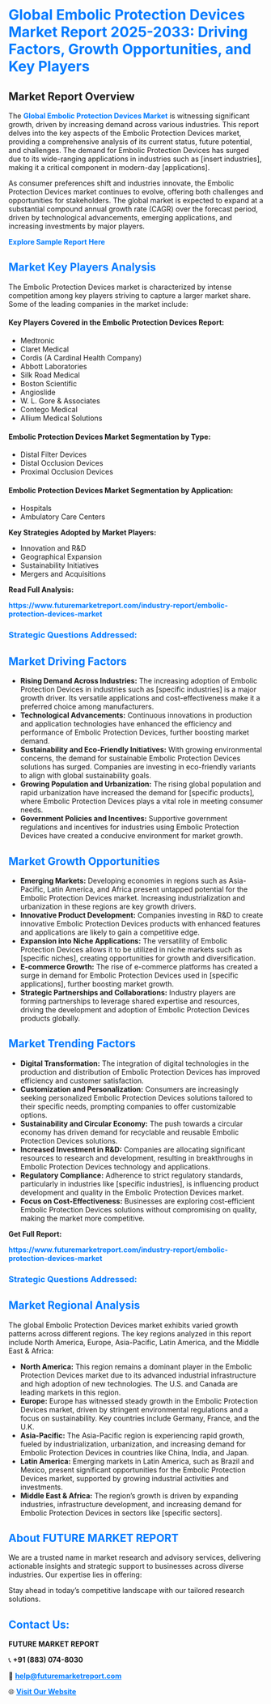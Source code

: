 <h1 style="color: #007BFF;">Global Embolic Protection Devices Market Report 2025-2033: Driving Factors, Growth Opportunities, and Key Players</h1>

<section id="overview">
<h2>Market Report Overview</h2>
<p>The <a href="https://www.futuremarketreport.com/industry-report/embolic-protection-devices-market" style="color: #007BFF; text-decoration: none;"><strong>Global Embolic Protection Devices Market</strong></a> is witnessing significant growth, driven by increasing demand across various industries. This report delves into the key aspects of the Embolic Protection Devices market, providing a comprehensive analysis of its current status, future potential, and challenges. The demand for Embolic Protection Devices has surged due to its wide-ranging applications in industries such as [insert industries], making it a critical component in modern-day [applications].</p>
<p>As consumer preferences shift and industries innovate, the Embolic Protection Devices market continues to evolve, offering both challenges and opportunities for stakeholders. The global market is expected to expand at a substantial compound annual growth rate (CAGR) over the forecast period, driven by technological advancements, emerging applications, and increasing investments by major players.</p>
</section>

<section id="overview">
<p><a href="https://www.futuremarketreport.com/request-sample/reportId=64714" style="color: #007BFF; text-decoration: none;"><strong>Explore Sample Report Here</strong></a></p>
</section>

<section id="key-players">
<h2 style="color: #007BFF;">Market Key Players Analysis</h2>
<p>The Embolic Protection Devices market is characterized by intense competition among key players striving to capture a larger market share. Some of the leading companies in the market include:</p>
<h4>Key Players Covered in the Embolic Protection Devices Report:</h4>
<ul><li>Medtronic</li><li>Claret Medical</li><li>Cordis (A Cardinal Health Company)</li><li>Abbott Laboratories</li><li>Silk Road Medical</li><li>Boston Scientific</li><li>Angioslide</li><li>W. L. Gore &amp; Associates</li><li>Contego Medical</li><li>Allium Medical Solutions</li></ul>
<h4>Embolic Protection Devices Market Segmentation by Type:</h4>
<ul><li>Distal Filter Devices</li><li>Distal Occlusion Devices</li><li>Proximal Occlusion Devices</li></ul>

<h4>Embolic Protection Devices Market Segmentation by Application:</h4>
<ul><li>Hospitals</li><li>Ambulatory Care Centers</li></ul>
<p><strong>Key Strategies Adopted by Market Players:</strong></p>
<ul>
<li>Innovation and R&D</li>
<li>Geographical Expansion</li>
<li>Sustainability Initiatives</li>
<li>Mergers and Acquisitions</li>
</ul>
</section>

<section>
<p><strong>Read Full Analysis: </strong></p><a href="https://www.futuremarketreport.com/industry-report/embolic-protection-devices-market" style="color: #007BFF; text-decoration: none;"><strong>https://www.futuremarketreport.com/industry-report/embolic-protection-devices-market</strong></a>
<h3 style="color: #007BFF;">Strategic Questions Addressed:</h3>
</section>

<section id="driving-factors">
<h2 style="color: #007BFF;">Market Driving Factors</h2>
<ul>
<li><strong>Rising Demand Across Industries:</strong> The increasing adoption of Embolic Protection Devices in industries such as [specific industries] is a major growth driver. Its versatile applications and cost-effectiveness make it a preferred choice among manufacturers.</li>
<li><strong>Technological Advancements:</strong> Continuous innovations in production and application technologies have enhanced the efficiency and performance of Embolic Protection Devices, further boosting market demand.</li>
<li><strong>Sustainability and Eco-Friendly Initiatives:</strong> With growing environmental concerns, the demand for sustainable Embolic Protection Devices solutions has surged. Companies are investing in eco-friendly variants to align with global sustainability goals.</li>
<li><strong>Growing Population and Urbanization:</strong> The rising global population and rapid urbanization have increased the demand for [specific products], where Embolic Protection Devices plays a vital role in meeting consumer needs.</li>
<li><strong>Government Policies and Incentives:</strong> Supportive government regulations and incentives for industries using Embolic Protection Devices have created a conducive environment for market growth.</li>
</ul>
</section>

<section id="growth-opportunities">
<h2 style="color: #007BFF;">Market Growth Opportunities</h2>
<ul>
<li><strong>Emerging Markets:</strong> Developing economies in regions such as Asia-Pacific, Latin America, and Africa present untapped potential for the Embolic Protection Devices market. Increasing industrialization and urbanization in these regions are key growth drivers.</li>
<li><strong>Innovative Product Development:</strong> Companies investing in R&D to create innovative Embolic Protection Devices products with enhanced features and applications are likely to gain a competitive edge.</li>
<li><strong>Expansion into Niche Applications:</strong> The versatility of Embolic Protection Devices allows it to be utilized in niche markets such as [specific niches], creating opportunities for growth and diversification.</li>
<li><strong>E-commerce Growth:</strong> The rise of e-commerce platforms has created a surge in demand for Embolic Protection Devices used in [specific applications], further boosting market growth.</li>
<li><strong>Strategic Partnerships and Collaborations:</strong> Industry players are forming partnerships to leverage shared expertise and resources, driving the development and adoption of Embolic Protection Devices products globally.</li>
</ul>
</section>

<section id="trending-factors">
<h2 style="color: #007BFF;">Market Trending Factors</h2>
<ul>
<li><strong>Digital Transformation:</strong> The integration of digital technologies in the production and distribution of Embolic Protection Devices has improved efficiency and customer satisfaction.</li>
<li><strong>Customization and Personalization:</strong> Consumers are increasingly seeking personalized Embolic Protection Devices solutions tailored to their specific needs, prompting companies to offer customizable options.</li>
<li><strong>Sustainability and Circular Economy:</strong> The push towards a circular economy has driven demand for recyclable and reusable Embolic Protection Devices solutions.</li>
<li><strong>Increased Investment in R&D:</strong> Companies are allocating significant resources to research and development, resulting in breakthroughs in Embolic Protection Devices technology and applications.</li>
<li><strong>Regulatory Compliance:</strong> Adherence to strict regulatory standards, particularly in industries like [specific industries], is influencing product development and quality in the Embolic Protection Devices market.</li>
<li><strong>Focus on Cost-Effectiveness:</strong> Businesses are exploring cost-efficient Embolic Protection Devices solutions without compromising on quality, making the market more competitive.</li>
</ul>
</section>

<section>
<p><strong>Get Full Report: </strong></p><a href="https://www.futuremarketreport.com/industry-report/embolic-protection-devices-market" style="color: #007BFF; text-decoration: none;"><strong>https://www.futuremarketreport.com/industry-report/embolic-protection-devices-market</strong></a>
<h3 style="color: #007BFF;">Strategic Questions Addressed:</h3>
</section>


<section id="regional-analysis">
<h2 style="color: #007BFF;">Market Regional Analysis</h2>
<p>The global Embolic Protection Devices market exhibits varied growth patterns across different regions. The key regions analyzed in this report include North America, Europe, Asia-Pacific, Latin America, and the Middle East & Africa:</p>
<ul>
<li><strong>North America:</strong> This region remains a dominant player in the Embolic Protection Devices market due to its advanced industrial infrastructure and high adoption of new technologies. The U.S. and Canada are leading markets in this region.</li>
<li><strong>Europe:</strong> Europe has witnessed steady growth in the Embolic Protection Devices market, driven by stringent environmental regulations and a focus on sustainability. Key countries include Germany, France, and the U.K.</li>
<li><strong>Asia-Pacific:</strong> The Asia-Pacific region is experiencing rapid growth, fueled by industrialization, urbanization, and increasing demand for Embolic Protection Devices in countries like China, India, and Japan.</li>
<li><strong>Latin America:</strong> Emerging markets in Latin America, such as Brazil and Mexico, present significant opportunities for the Embolic Protection Devices market, supported by growing industrial activities and investments.</li>
<li><strong>Middle East & Africa:</strong> The region’s growth is driven by expanding industries, infrastructure development, and increasing demand for Embolic Protection Devices in sectors like [specific sectors].</li>
</ul>
</section>

<footer>
<h2 style="color: #007BFF;">About FUTURE MARKET REPORT</h2>
<p>We are a trusted name in market research and advisory services, delivering actionable insights and strategic support to businesses across diverse industries. Our expertise lies in offering:</p>

<p>Stay ahead in today’s competitive landscape with our tailored research solutions.</p>

<h2 style="color: #007BFF;">Contact Us:</h2>
<p><strong>FUTURE MARKET REPORT</strong></p>
<p>📞 <strong>+91 (883) 074-8030</strong></p>
<p>📧 <strong><a href="mailto:help@futuremarketreport.com" style="color: #007BFF;">help@futuremarketreport.com</a></strong></p>
<p>🌐 <strong><a href="https://www.futuremarketreport.com/" style="color: #007BFF;">Visit Our Website</a></strong></p>
</footer>
